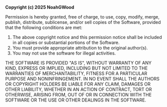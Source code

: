 **Copyright (c) 2025 NoahGWood**

Permission is hereby granted, free of charge, to use, copy, modify, merge, publish, distribute, sublicense, and/or sell copies of the Software, provided that the following conditions are met:

1. The above copyright notice and this permission notice shall be included in all copies or substantial portions of the Software.
2. You must provide appropriate attribution to the original author(s).
3. You may not use the software for illegal activities.

THE SOFTWARE IS PROVIDED "AS IS", WITHOUT WARRANTY OF ANY KIND, EXPRESS OR IMPLIED, INCLUDING BUT NOT LIMITED TO THE WARRANTIES OF MERCHANTABILITY, FITNESS FOR A PARTICULAR PURPOSE AND NONINFRINGEMENT. IN NO EVENT SHALL THE AUTHORS OR COPYRIGHT HOLDERS BE LIABLE FOR ANY CLAIM, DAMAGES OR OTHER LIABILITY, WHETHER IN AN ACTION OF CONTRACT, TORT OR OTHERWISE, ARISING FROM, OUT OF OR IN CONNECTION WITH THE SOFTWARE OR THE USE OR OTHER DEALINGS IN THE SOFTWARE.